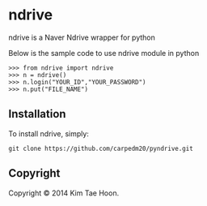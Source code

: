 ndrive
========

ndrive is a Naver Ndrive wrapper for python

Below is the sample code to use ndrive module in python

    >>> from ndrive import ndrive
    >>> n = ndrive()
    >>> n.login("YOUR_ID","YOUR_PASSWORD")
    >>> n.put("FILE_NAME")

Installation
---------------
To install ndrive, simply:

    git clone https://github.com/carpedm20/pyndrive.git

Copyright
---------

Copyright © 2014 Kim Tae Hoon.
